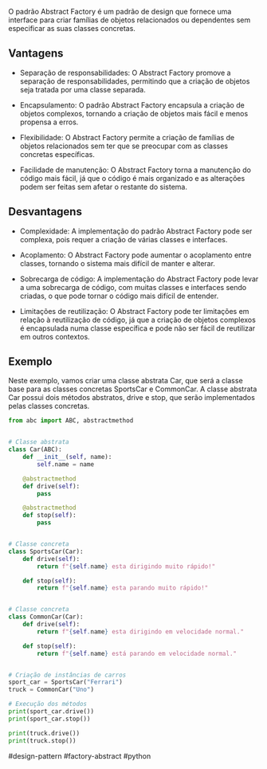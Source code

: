 O padrão Abstract Factory é um padrão de design que fornece uma interface para criar famílias de objetos relacionados ou
dependentes sem especificar as suas classes concretas.

## Vantagens

- Separação de responsabilidades: O Abstract Factory promove a separação de responsabilidades, permitindo que a criação
  de objetos seja tratada por uma classe separada.

- Encapsulamento: O padrão Abstract Factory encapsula a criação de objetos complexos, tornando a criação de objetos
  mais fácil e menos propensa a erros.

- Flexibilidade: O Abstract Factory permite a criação de famílias de objetos relacionados sem ter que se preocupar com
  as classes concretas específicas.

- Facilidade de manutenção: O Abstract Factory torna a manutenção do código mais fácil, já que o código é mais
  organizado e as alterações podem ser feitas sem afetar o restante do sistema.

## Desvantagens

- Complexidade: A implementação do padrão Abstract Factory pode ser complexa, pois requer a criação de várias classes e
  interfaces.

- Acoplamento: O Abstract Factory pode aumentar o acoplamento entre classes, tornando o sistema mais difícil de manter e
  alterar.

- Sobrecarga de código: A implementação do Abstract Factory pode levar a uma sobrecarga de código, com muitas classes e
  interfaces sendo criadas, o que pode tornar o código mais difícil de entender.

- Limitações de reutilização: O Abstract Factory pode ter limitações em relação à reutilização de código, já que a
  criação de objetos complexos é encapsulada numa classe específica e pode não ser fácil de reutilizar em outros
  contextos.

## Exemplo

Neste exemplo, vamos criar uma classe abstrata Car, que será a classe base para as classes concretas SportsCar e
CommonCar. A classe abstrata Car possui dois métodos abstratos, drive e stop, que serão implementados pelas classes
concretas.

```python
from abc import ABC, abstractmethod


# Classe abstrata
class Car(ABC):
    def __init__(self, name):
        self.name = name

    @abstractmethod
    def drive(self):
        pass

    @abstractmethod
    def stop(self):
        pass


# Classe concreta
class SportsCar(Car):
    def drive(self):
        return f"{self.name} esta dirigindo muito rápido!"

    def stop(self):
        return f"{self.name} esta parando muito rápido!"


# Classe concreta
class CommonCar(Car):
    def drive(self):
        return f"{self.name} esta dirigindo em velocidade normal."

    def stop(self):
        return f"{self.name} está parando em velocidade normal."


# Criação de instâncias de carros
sport_car = SportsCar("Ferrari")
truck = CommonCar("Uno")

# Execução dos métodos
print(sport_car.drive())
print(sport_car.stop())

print(truck.drive())
print(truck.stop())

```

#design-pattern #factory-abstract #python
